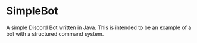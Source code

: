 # SimpleBot
A simple Discord Bot written in Java. This is intended to be an example of a bot with a structured command system.
